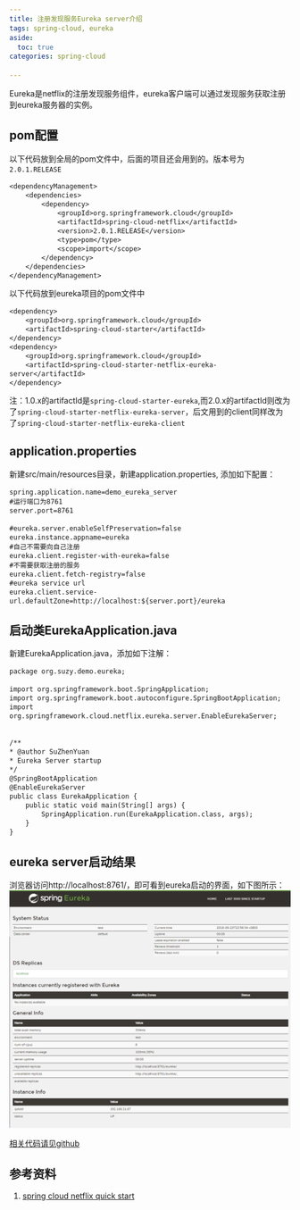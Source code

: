 ```yaml
---
title: 注册发现服务Eureka server介绍
tags: spring-cloud, eureka
aside:
  toc: true
categories: spring-cloud

---
```


Eureka是netflix的注册发现服务组件，eureka客户端可以通过发现服务获取注册到eureka服务器的实例。

## pom配置

以下代码放到全局的pom文件中，后面的项目还会用到的。版本号为`2.0.1.RELEASE`

    <dependencyManagement>
        <dependencies>
            <dependency>
                <groupId>org.springframework.cloud</groupId>
                <artifactId>spring-cloud-netflix</artifactId>
                <version>2.0.1.RELEASE</version>
                <type>pom</type>
                <scope>import</scope>
            </dependency>
        </dependencies>
    </dependencyManagement>

    
以下代码放到eureka项目的pom文件中

    <dependency>
        <groupId>org.springframework.cloud</groupId>
        <artifactId>spring-cloud-starter</artifactId>
    </dependency>
    <dependency>
        <groupId>org.springframework.cloud</groupId>
        <artifactId>spring-cloud-starter-netflix-eureka-server</artifactId>
	</dependency>

注：1.0.x的artifactId是`spring-cloud-starter-eureka`,而2.0.x的artifactId则改为了`spring-cloud-starter-netflix-eureka-server`，后文用到的client同样改为了`spring-cloud-starter-netflix-eureka-client`

## application.properties
新建src/main/resources目录，新建application.properties, 添加如下配置：


    spring.application.name=demo_eureka_server
    #运行端口为8761
    server.port=8761    

    #eureka.server.enableSelfPreservation=false
    eureka.instance.appname=eureka
    #自己不需要向自己注册 
    eureka.client.register-with-eureka=false
    #不需要获取注册的服务
    eureka.client.fetch-registry=false
    #eureka service url
    eureka.client.service-url.defaultZone=http://localhost:${server.port}/eureka

## 启动类EurekaApplication.java
新建EurekaApplication.java，添加如下注解：

    package org.suzy.demo.eureka;

    import org.springframework.boot.SpringApplication;
    import org.springframework.boot.autoconfigure.SpringBootApplication;
    import org.springframework.cloud.netflix.eureka.server.EnableEurekaServer;


    /**
    * @author SuZhenYuan
    * Eureka Server startup
    */
    @SpringBootApplication
    @EnableEurekaServer
    public class EurekaApplication {
        public static void main(String[] args) {
            SpringApplication.run(EurekaApplication.class, args);
        }
    }


## eureka server启动结果
浏览器访问http://localhost:8761/，即可看到eureka启动的界面，如下图所示：
![Eureka Server startup][img_of_eureka_server_startup]


<a href="https://github.com/suzhenyuan/MyIntroduceToSpringCloud/tree/eureka_server"  onclick="ga('send', 'event', 'Navbar', 'Github links', 'eureka_server');" class="btn btn-primary btn-lg" role="button">相关代码请见github</a>



## 参考资料

1. [spring cloud netflix quick start](https://cloud.spring.io/spring-cloud-netflix/#quick-start)


<!-- 引用的图片列表 -->
[img_of_eureka_server_startup]: /images/springcloud/eureka/eureka_server_startup.png "Eureka Server startup"
